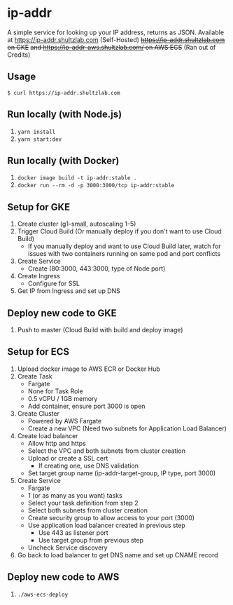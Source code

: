 # ip-addr

A simple service for looking up your IP address, returns as JSON. Available at https://ip-addr.shultzlab.com (Self-Hosted) ~~https://ip-addr.shultzlab.com on GKE~~ ~~and https://ip-addr-aws.shultzlab.com/ on AWS ECS~~ (Ran out of Credits)

## Usage

```
$ curl https://ip-addr.shultzlab.com
```

## Run locally (with Node.js)

1. `yarn install`
2. `yarn start:dev`

## Run locally (with Docker)

1. `docker image build -t ip-addr:stable .`
2. `docker run --rm -d -p 3000:3000/tcp ip-addr:stable`

## Setup for GKE
1. Create cluster (g1-small, autoscaling 1-5)
2. Trigger Cloud Build (Or manually deploy if you don't want to use Cloud Build)
    * If you manually deploy and want to use Cloud Build later, watch for issues with two containers running on same pod and port conflicts
3. Create Service
    * Create (80:3000, 443:3000, type of Node port)
4. Create Ingress
    * Configure for SSL
5. Get IP from Ingress and set up DNS

## Deploy new code to GKE
1. Push to master (Cloud Build with build and deploy image)

## Setup for ECS

1. Upload docker image to AWS ECR or Docker Hub
2. Create Task
    * Fargate
    * None for Task Role
    * 0.5 vCPU / 1GB memory
    * Add container, ensure port 3000 is open
3. Create Cluster
    * Powered by AWS Fargate
    * Create a new VPC (Need two subnets for Application Load Balancer)
4. Create load balancer
    * Allow http and https
    * Select the VPC and both subnets from cluster creation
    * Upload or create a SSL cert
        * If creating one, use DNS validation
    * Set target group name (ip-addr-target-group, IP type, port 3000)
5. Create Service
    * Fargate
    * 1 (or as many as you want) tasks
    * Select your task definition from step 2
    * Select both subnets from cluster creation
    * Create security group to allow access to your port (3000)
    * Use application load balancer created in previous step
        * Use 443 as listener port
        * Use target group from previous step
    * Uncheck Service discovery
6. Go back to load balancer to get DNS name and set up CNAME record

## Deploy new code to AWS

1. `./aws-ecs-deploy`